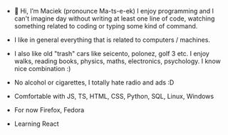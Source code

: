 - 👋 Hi, I’m Maciek (pronounce  Ma-ts-e-ek) I enjoy programming and I can't imagine day without writing at least one line of code, watching something related to coding or typing some kind of command.
- I like in general everything that is related to computers / machines.
- I also like old "trash" cars like seicento, polonez, golf 3 etc. I enjoy walks, reading books, physics, maths, electronics, psychology. I know nice combination :)
- No alcohol or cigarettes, I totally hate radio and ads :D

- Comfortable with JS, TS, HTML, CSS, Python, SQL, Linux, Windows

- For now Firefox, Fedora
- Learning React
